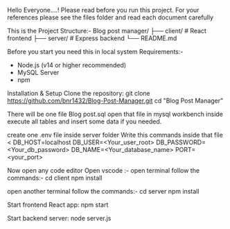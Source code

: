 Hello Everyone....! Please read before you run this project.
For your references please see the files folder and read each document carefully

This is the Project Structure:- 
Blog post manager/
├── client/    # React frontend
├── server/    # Express backend
└── README.md

Before you start you need this in local system
Requirements:-
-  Node.js (v14 or higher recommended)
-  MySQL Server
-  npm

Installation & Setup
Clone the repository:
git clone  https://github.com/bnr1432/Blog-Post-Manager.git
cd "Blog Post Manager"

There will be one file Blog post.sql
open that file in mysql workbench inside execute all tables and insert some data if you needed.

create one .env file inside server folder
Write this commands inside that file
<
DB_HOST=localhost
DB_USER=<Your_user_root>
DB_PASSWORD=<Your_db_password>
DB_NAME=<Your_database_name>
PORT=<your_port>
>

Now open any code editor 
Open vscode :-
open terminal follow the commands:-
cd client
npm install

open another terminal follow the commands:-
cd server
npm install

Start frontend React app:
npm start

Start backend server:
node server.js





